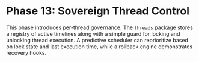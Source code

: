 # Phase 13: Sovereign Thread Control

This phase introduces per-thread governance. The `threads` package stores a registry of active timelines along with a simple guard for locking and unlocking thread execution. A predictive scheduler can reprioritize based on lock state and last execution time, while a rollback engine demonstrates recovery hooks.
